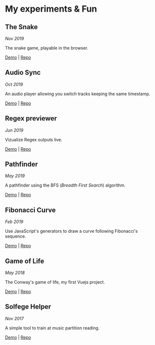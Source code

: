 # My experiments & Fun

## The Snake

_Nov 2019_

The snake game, playable in the browser.

[Demo](/snake/demo) |
[Repo](https://github.com/pellul/snake)

## Audio Sync

_Oct 2019_

An audio player allowing you switch tracks keeping the same timestamp.

[Demo](/audio-sync/examples) |
[Repo](https://github.com/pellul/audio-sync)

## Regex previewer

_Jun 2019_

Vizualize Regex outputs live.

[Demo](/playground/regex-viewer) |
[Repo](https://github.com/pellul/playground/tree/master/regex-viewer)

## Pathfinder

_May 2019_

A pathfinder using the BFS (_Breadth First Search_) algorithm.

[Demo](/playground/pathfinding) |
[Repo](https://github.com/pellul/playground/tree/master/pathfinding)

## Fibonacci Curve

_Feb 2019_

Use JavaScript's generators to draw a curve following Fibonacci's sequence.

[Demo](/playground/fibonacci-curve) |
[Repo](https://github.com/pellul/playground/tree/master/fibonacci-curve)

## Game of Life

_May 2018_

The Conway's game of life, my first Vuejs project.

[Demo](/playground/game-of-life) |
[Repo](https://github.com/pellul/playground/tree/master/game-of-life)

## Solfege Helper

_Nov 2017_

A simple tool to train at music partition reading.

[Demo](/playground/solfege-helper) |
[Repo](https://github.com/pellul/playground/tree/master/solfege-helper)
